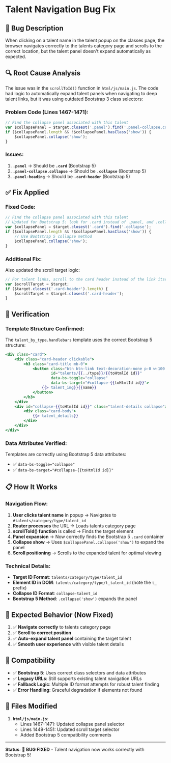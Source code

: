 # Talent Navigation Bug Fix

## 🐛 Bug Description
When clicking on a talent name in the talent popup on the classes page, the browser navigates correctly to the talents category page and scrolls to the correct location, but the talent panel doesn't expand automatically as expected.

## 🔍 Root Cause Analysis

The issue was in the `scrollToId()` function in `html/js/main.js`. The code had logic to automatically expand talent panels when navigating to deep talent links, but it was using outdated Bootstrap 3 class selectors:

### **Problem Code** (Lines 1467-1471):
```javascript
// Find the collapse panel associated with this talent
var $collapsePanel = $target.closest('.panel').find('.panel-collapse.collapse');
if ($collapsePanel.length && !$collapsePanel.hasClass('show')) {
    $collapsePanel.collapse('show');
}
```

### **Issues**:
1. **`.panel`** → Should be **`.card`** (Bootstrap 5)
2. **`.panel-collapse.collapse`** → Should be **`.collapse`** (Bootstrap 5)
3. **`.panel-heading`** → Should be **`.card-header`** (Bootstrap 5)

## ✅ Fix Applied

### **Fixed Code**:
```javascript
// Find the collapse panel associated with this talent
// Updated for Bootstrap 5: look for .card instead of .panel, and .collapse instead of .panel-collapse
var $collapsePanel = $target.closest('.card').find('.collapse');
if ($collapsePanel.length && !$collapsePanel.hasClass('show')) {
    // Use Bootstrap 5 collapse method
    $collapsePanel.collapse('show');
}
```

### **Additional Fix**:
Also updated the scroll target logic:
```javascript
// For talent links, scroll to the card header instead of the link itself for better visual positioning
var $scrollTarget = $target;
if ($target.closest('.card-header').length) {
    $scrollTarget = $target.closest('.card-header');
}
```

## 🧪 Verification

### **Template Structure Confirmed**:
The `talent_by_type.handlebars` template uses the correct Bootstrap 5 structure:
```handlebars
<div class="card">
    <div class="card-header clickable">
        <h3 class="card-title mb-0">
            <button class="btn btn-link text-decoration-none p-0 w-100 text-start" type="button" 
                    id="talents/{{../type}}/{{toHtmlId id}}" 
                    data-bs-toggle="collapse" 
                    data-bs-target="#collapse-{{toHtmlId id}}">
                {{> talent_img}}{{name}}
            </button>
        </h3>
    </div>
    <div id="collapse-{{toHtmlId id}}" class="talent-details collapse">
        <div class="card-body">
            {{> talent_details}}
        </div>
    </div>
</div>
```

### **Data Attributes Verified**:
Templates are correctly using Bootstrap 5 data attributes:
- ✅ `data-bs-toggle="collapse"`
- ✅ `data-bs-target="#collapse-{{toHtmlId id}}"`

## 📋 How It Works

### **Navigation Flow**:
1. **User clicks talent name** in popup → Navigates to `#talents/category/type/talent_id`
2. **Router processes** the URL → Loads talents category page
3. **scrollToId() function** is called → Finds the target element
4. **Panel expansion** → Now correctly finds the Bootstrap 5 `.card` container
5. **Collapse show** → Uses `$collapsePanel.collapse('show')` to expand the panel
6. **Scroll positioning** → Scrolls to the expanded talent for optimal viewing

### **Technical Details**:
- **Target ID Format**: `talents/category/type/talent_id`
- **Element ID in DOM**: `talents/category/type/t_talent_id` (note the `t_` prefix)
- **Collapse ID Format**: `collapse-talent_id`
- **Bootstrap 5 Method**: `.collapse('show')` expands the panel

## 🎯 Expected Behavior (Now Fixed)

1. ✅ **Navigate correctly** to talents category page
2. ✅ **Scroll to correct position** 
3. ✅ **Auto-expand talent panel** containing the target talent
4. ✅ **Smooth user experience** with visible talent details

## 🔄 Compatibility

- ✅ **Bootstrap 5**: Uses correct class selectors and data attributes
- ✅ **Legacy URLs**: Still supports existing talent navigation URLs
- ✅ **Fallback Logic**: Multiple ID format attempts for robust talent finding
- ✅ **Error Handling**: Graceful degradation if elements not found

## 📝 Files Modified

1. **`html/js/main.js`**:
   - Lines 1467-1471: Updated collapse panel selector
   - Lines 1449-1451: Updated scroll target selector
   - Added Bootstrap 5 compatibility comments

---

**Status**: 🎯 **BUG FIXED** - Talent navigation now works correctly with Bootstrap 5!